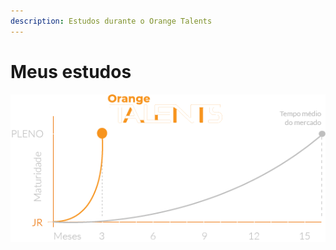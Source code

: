 ```yaml
---
description: Estudos durante o Orange Talents
---
```


# Meus estudos

![](.gitbook/assets/orange-talents.png)
